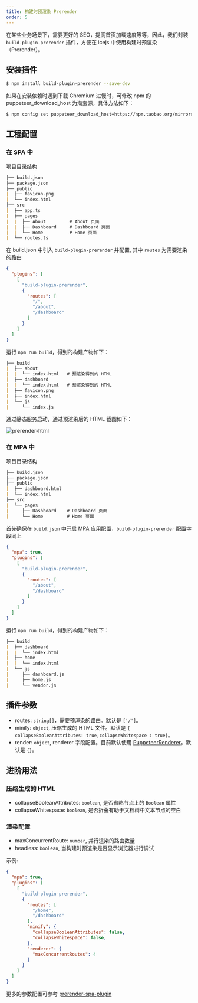 ```yaml
---
title: 构建时预渲染 Prerender
order: 5
---
```


在某些业务场景下，需要更好的 SEO，提高首页加载速度等等，因此，我们封装 `build-plugin-prerender` 插件，方便在 icejs 中使用构建时预渲染（Prerender）。

## 安装插件

```bash
$ npm install build-plugin-prerender --save-dev
```

如果在安装依赖时遇到下载 Chromium 过慢时，可修改 npm 的 puppeteer_download_host 为淘宝源，具体方法如下：

```bash
$ npm config set puppeteer_download_host=https://npm.taobao.org/mirrors
```
## 工程配置

### 在 SPA 中

项目目录结构

```markdown
├── build.json
├── package.json
├── public
|  ├── favicon.png
|  └── index.html
├── src
|  ├── app.ts
|  ├── pages
|  |  ├── About         # About 页面
|  |  ├── Dashboard     # Dashboard 页面
|  |  └── Home          # Home 页面
|  └── routes.ts
```

在 build.json 中引入 `build-plugin-prerender` 并配置, 其中 `routes` 为需要渲染的路由

```json
{
  "plugins": [
    [
      "build-plugin-prerender",
      {
        "routes": [
          "/",
          "/about",
          "/dashboard"
        ]
      }
    ]
  ]
}
```

运行 `npm run build`，得到的构建产物如下：

```markdown
├── build
|  ├── about
|  |  └── index.html   # 预渲染得到的 HTML
|  ├── dashboard
|  |  └── index.html   # 预渲染得到的 HTML
|  ├── favicon.png
|  ├── index.html
|  └── js
|     └── index.js
```

通过静态服务启动，通过预渲染后的 HTML 截图如下：

![prerender-html](https://img.alicdn.com/tfs/TB1kihJJYj1gK0jSZFOXXc7GpXa-1364-738.png)

### 在 MPA 中

项目目录结构

```markdown
├── build.json
├── package.json
├── public
|  ├── dashboard.html
|  └── index.html
├── src
|  └── pages
|     ├── Dashboard    # Dashboard 页面
|     └── Home         # Home 页面
```

首先确保在 `build.json` 中开启 MPA 应用配置，`build-plugin-prerender` 配置字段同上

```json
{
  "mpa": true,
  "plugins": [
    [
      "build-plugin-prerender",
      {
        "routes": [
          "/about",
          "/dashboard"
        ]
      }
    ]
  ]
}
```

运行 `npm run build`，得到的构建产物如下：

```markdown
├── build
|  ├── dashboard
|  |  └── index.html
|  ├── home
|  |  └── index.html
|  └── js
|     ├── dashboard.js
|     ├── home.js
|     └── vendor.js
```

## 插件参数

- routes: `string[]`，需要预渲染的路由。默认是 `['/']`。
- minify: `object`, 压缩生成的 HTML 文件。默认是 `{ collapseBooleanAttributes: true,collapseWhitespace : true}`。
- render: `object`, renderer 字段配置。目前默认使用 [PuppeteerRenderer](https://github.com/JoshTheDerf/prerenderer/tree/master/renderers/renderer-puppeteer)。默认是 `{}`。

## 进阶用法

### 压缩生成的 HTML
- collapseBooleanAttributes: `boolean`, 是否省略节点上的 `Boolean` 属性
- collapseWhitespace: `boolean`, 是否折叠有助于文档树中文本节点的空白

### 渲染配置
- maxConcurrentRoute: `number`, 并行渲染的路由数量
- headless: `boolean`, 当构建时预渲染是否显示浏览器进行调试

示例: 
```json
{
  "mpa": true,
  "plugins": [
    [
      "build-plugin-prerender",
      {
        "routes": [
          "/home",
          "/dashboard"
        ],
        "minify": {
          "collapseBooleanAttributes": false,
          "collapseWhitespace": false,
        },
        "renderer": {
          "maxConcurrentRoutes": 4
        }
      }
    ]
  ]
}
```

更多的参数配置可参考 [prerender-spa-plugin](https://github.com/chrisvfritz/prerender-spa-plugin)
